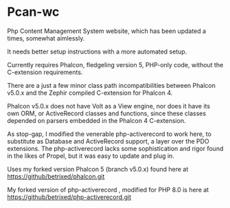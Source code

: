 # Pcan-wc

Php Content Management System website, which has been updated a times, somewhat aimlessly.

It needs better setup instructions with a more automated setup.

Currently requires Phalcon, fledgeling version 5, PHP-only code, without the C-extension requirements.

There are a just a few minor class path incompatibilities between Phalcon v5.0.x and the Zephir compiled C-extension for Phalcon 4.

Phalcon v5.0.x does not have Volt as a View engine, nor does it have its own ORM, or ActiveRecord classes and functions, since these classes depended on parsers embedded in the Phalcon 4 C-extension.

As stop-gap, I modified the venerable php-activerecord to work here, to substitute as Database and ActiveRecord support, a layer over the PDO extensions.
The php-activerecord lacks some sophistication and rigor found in the likes of Propel, but it was easy to update and plug in.

Uses my forked version Phalcon 5 (branch v5.0.x) found here at [https://github/betrixed/phalcon.git](https://github/betrixed/phalcon.git)

My forked version of php-activerecord , modified for PHP 8.0 is here at [https://github/betrixed/php-activerecord.git](https://github/betrixed/php-activerecord.git)




